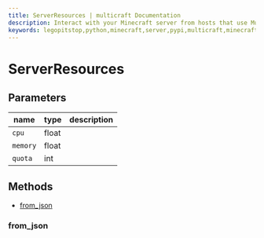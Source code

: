 ```yaml
---
title: ServerResources | multicraft Documentation
description: Interact with your Minecraft server from hosts that use Multicraft using Python
keywords: legopitstop,python,minecraft,server,pypi,multicraft,minecraftserver,pythonpackage
---
```


# ServerResources

## Parameters

| name     | type  | description |
| -------- | ----- | ----------- |
| `cpu`    | float |             |
| `memory` | float |             |
| `quota`  | int   |             |

## Methods

- [from_json](#from_json)

### from_json
